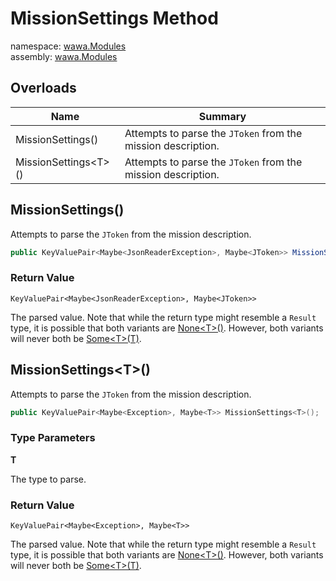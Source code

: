 # MissionSettings Method

namespace: [wawa\.Modules](../../wawa.Modules.md)<br />
assembly: [wawa\.Modules](../../../wawa.Modules.md)



## Overloads

| Name | Summary |
|------|---------|
| MissionSettings\(\) | Attempts to parse the `JToken` from the mission description\. |
| MissionSettings\<T\>\(\) | Attempts to parse the `JToken` from the mission description\. |

## MissionSettings\(\)

Attempts to parse the `JToken` from the mission description\.

```csharp
public KeyValuePair<Maybe<JsonReaderException>, Maybe<JToken>> MissionSettings();
```

### Return Value

`KeyValuePair<Maybe<JsonReaderException>, Maybe<JToken>>`

The parsed value\. Note that while the return type might resemble a `Result` type, it is possible that both
variants are [None\<T\>\(\)](../../../wawa.Optionals/wawa.Optionals/Maybe/None.md)\. However, both variants will never both be [Some\<T\>\(T\)](../../../wawa.Optionals/wawa.Optionals/Maybe/Some.md)\.

## MissionSettings\<T\>\(\)

Attempts to parse the `JToken` from the mission description\.

```csharp
public KeyValuePair<Maybe<Exception>, Maybe<T>> MissionSettings<T>();
```

### Type Parameters

__T__

The type to parse\.

### Return Value

`KeyValuePair<Maybe<Exception>, Maybe<T>>`

The parsed value\. Note that while the return type might resemble a `Result` type, it is possible that both
variants are [None\<T\>\(\)](../../../wawa.Optionals/wawa.Optionals/Maybe/None.md)\. However, both variants will never both be [Some\<T\>\(T\)](../../../wawa.Optionals/wawa.Optionals/Maybe/Some.md)\.

